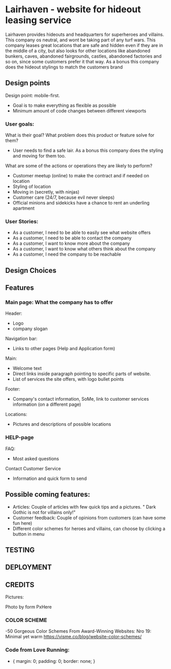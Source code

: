 # Lairhaven - website for hideout leasing service

Lairhaven provides hideouts and headquarters for superheroes and villains. This company os neutral, and wont be taking part of any turf wars.
This company leases great locations that are safe and hidden even if they are in the middle of a city,
but also looks for other locations like abandoned bunkers, caves, abandoned fairgrounds, castles, 
abandoned factories and so on, since some customers prefer it that way.
As a bonus this company does the hideout stylings to match the customers brand

## Design points

Design point: mobile-first. 
- Goal is to make everything as flexible as possible
- Minimum amount of code changes between different viewports

### User goals:
What is their goal? What problem does this product or feature solve for them?
- User needs to find a safe lair. As a bonus this company does the styling and moving for them too.

		
What are some of the actions or operations they are likely to perform?
- Customer meetup (online) to make the contract and if needed on location
- Styling of location
- Moving in (secretly, with ninjas)
- Customer care (24/7, because evil never sleeps)
- Official minions and sidekicks have a chance to rent an underling apartment

### User Stories:
- As a customer, I need to be able to easily see what website offers
- As a customer, I need to be able to contact the company
- As a customer, I want to know more about the company
- As a customer, I want to know what others think about the company
- As a customer, I need the company to be reachable


## Design Choices

## Features

### Main page: What the company has to offer

Header:
- Logo 
- company slogan

Navigation bar:
- Links to other pages (Help and Application form)

Main:
- Welcome text
- Direct links inside paragraph pointing to specific parts of website.
- List of services the site offers, with logo bullet points

Footer:
- Company's contact information, SoMe, link to customer services information (on a different page)

Locations:
- Pictures and descriptions of possible locations

### HELP-page

FAQ:
- Most asked questions

Contact Customer Service
- Information and quick form to send


## Possible coming features:
- Articles: Couple of articles with few quick tips and a pictures.
" Dark Gothic is not for villains only!"
 - Customer feedback: Couple of opinions from customers (can have some fun here)
 - Different color schemes for heroes and villains, can choose by clicking a button in menu


 ## TESTING

 ## DEPLOYMENT

## CREDITS
Pictures:

Photo by form PxHere


### COLOR SCHEME
-50 Gorgeous Color Schemes From Award-Winning Websites:
Nro 19: Minimal yet warm
https://visme.co/blog/website-color-schemes/

### Code from Love Running:
* {
    margin: 0;
    padding: 0;
    border: none;
}
